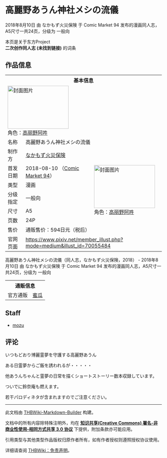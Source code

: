 # 高麗野あうん神社メシの流儀

<!-- source html: G:\repos\THBWiki-Markdown-Builder\THBWikiMarkdown\Temp\main\9\92\ns0%3A%E9%AB%98%E9%BA%97%E9%87%8E%E3%81%82%E3%81%86%E3%82%93%E7%A5%9E%E7%A4%BE%E3%83%A1%E3%82%B7%E3%81%AE%E6%B5%81%E5%84%80.html -->

2018年8月10日 由 なかもず火災保険 于 Comic Market 94 发布的漫画同人志，A5尺寸一共24页，分级为 一般向

本页是关于东方Project  
 **二次创作同人志 (未找到链接)** 的词条
## 作品信息

<table><tbody><tr><th colspan="3">基本信息</th></tr><tr><td class="cover-artwork-mobile" colspan="2"><a href="./文件-高麗野あうん神社メシの流儀封面.jpg.md" class="image" title="封面图片"><img alt="封面图片" src="https://upload.thwiki.cc/thumb/9/9d/%E9%AB%98%E9%BA%97%E9%87%8E%E3%81%82%E3%81%86%E3%82%93%E7%A5%9E%E7%A4%BE%E3%83%A1%E3%82%B7%E3%81%AE%E6%B5%81%E5%84%80%E5%B0%81%E9%9D%A2.jpg/196px-%E9%AB%98%E9%BA%97%E9%87%8E%E3%81%82%E3%81%86%E3%82%93%E7%A5%9E%E7%A4%BE%E3%83%A1%E3%82%B7%E3%81%AE%E6%B5%81%E5%84%80%E5%B0%81%E9%9D%A2.jpg" decoding="async" loading="lazy" width="196" height="138" srcset="https://upload.thwiki.cc/thumb/9/9d/%E9%AB%98%E9%BA%97%E9%87%8E%E3%81%82%E3%81%86%E3%82%93%E7%A5%9E%E7%A4%BE%E3%83%A1%E3%82%B7%E3%81%AE%E6%B5%81%E5%84%80%E5%B0%81%E9%9D%A2.jpg/294px-%E9%AB%98%E9%BA%97%E9%87%8E%E3%81%82%E3%81%86%E3%82%93%E7%A5%9E%E7%A4%BE%E3%83%A1%E3%82%B7%E3%81%AE%E6%B5%81%E5%84%80%E5%B0%81%E9%9D%A2.jpg 1.5x, https://upload.thwiki.cc/thumb/9/9d/%E9%AB%98%E9%BA%97%E9%87%8E%E3%81%82%E3%81%86%E3%82%93%E7%A5%9E%E7%A4%BE%E3%83%A1%E3%82%B7%E3%81%AE%E6%B5%81%E5%84%80%E5%B0%81%E9%9D%A2.jpg/392px-%E9%AB%98%E9%BA%97%E9%87%8E%E3%81%82%E3%81%86%E3%82%93%E7%A5%9E%E7%A4%BE%E3%83%A1%E3%82%B7%E3%81%AE%E6%B5%81%E5%84%80%E5%B0%81%E9%9D%A2.jpg 2x" data-file-width="820" data-file-height="579"></a><div class="cover-char">角色：<a href="./高丽野阿吽.md" title="高丽野阿吽">高丽野阿吽</a></div></td>
</tr><tr><td class="label">名称</td><td colspan="2"> 高麗野あうん神社メシの流儀 </td></tr><tr><td class="label">制作方</td><td><a href="./なかもず火災保険.md" title="なかもず火災保険">なかもず火災保険</a></td><td class="cover-artwork" rowspan="7" style="min-width:196px;"><a href="./文件-高麗野あうん神社メシの流儀封面.jpg.md" class="image" title="封面图片"><img alt="封面图片" src="https://upload.thwiki.cc/thumb/9/9d/%E9%AB%98%E9%BA%97%E9%87%8E%E3%81%82%E3%81%86%E3%82%93%E7%A5%9E%E7%A4%BE%E3%83%A1%E3%82%B7%E3%81%AE%E6%B5%81%E5%84%80%E5%B0%81%E9%9D%A2.jpg/196px-%E9%AB%98%E9%BA%97%E9%87%8E%E3%81%82%E3%81%86%E3%82%93%E7%A5%9E%E7%A4%BE%E3%83%A1%E3%82%B7%E3%81%AE%E6%B5%81%E5%84%80%E5%B0%81%E9%9D%A2.jpg" decoding="async" loading="lazy" width="196" height="138" srcset="https://upload.thwiki.cc/thumb/9/9d/%E9%AB%98%E9%BA%97%E9%87%8E%E3%81%82%E3%81%86%E3%82%93%E7%A5%9E%E7%A4%BE%E3%83%A1%E3%82%B7%E3%81%AE%E6%B5%81%E5%84%80%E5%B0%81%E9%9D%A2.jpg/294px-%E9%AB%98%E9%BA%97%E9%87%8E%E3%81%82%E3%81%86%E3%82%93%E7%A5%9E%E7%A4%BE%E3%83%A1%E3%82%B7%E3%81%AE%E6%B5%81%E5%84%80%E5%B0%81%E9%9D%A2.jpg 1.5x, https://upload.thwiki.cc/thumb/9/9d/%E9%AB%98%E9%BA%97%E9%87%8E%E3%81%82%E3%81%86%E3%82%93%E7%A5%9E%E7%A4%BE%E3%83%A1%E3%82%B7%E3%81%AE%E6%B5%81%E5%84%80%E5%B0%81%E9%9D%A2.jpg/392px-%E9%AB%98%E9%BA%97%E9%87%8E%E3%81%82%E3%81%86%E3%82%93%E7%A5%9E%E7%A4%BE%E3%83%A1%E3%82%B7%E3%81%AE%E6%B5%81%E5%84%80%E5%B0%81%E9%9D%A2.jpg 2x" data-file-width="820" data-file-height="579"></a><div class="cover-char">角色：<a href="./高丽野阿吽.md" title="高丽野阿吽">高丽野阿吽</a></div></td>
</tr><tr><td class="label">首发日期</td><td>2018-08-10&#160;（<a href="/展会作品列表?e=Comic+Market%2394">Comic Market 94</a>）</td></tr><tr><td class="label">类型</td><td>漫画</td></tr><tr><td class="label">分级指定</td><td>一般向</td></tr><tr><td class="label">尺寸</td><td>A5</td></tr><tr><td class="label">页数</td><td>24P</td></tr><tr><td class="label">售价</td><td>通贩售价：594日元（税后）</td></tr>
<tr><td class="label">官网页面</td><td colspan="2"><a rel="nofollow" class="external free" href="https://www.pixiv.net/member_illust.php?mode=medium&amp;illust_id=70055484">https://www.pixiv.net/member_illust.php?mode=medium&amp;illust_id=70055484</a></td></tr></tbody></table>

高麗野あうん神社メシの流儀（同人志，なかもず火災保険，2018） - 2018年8月10日 由 なかもず火災保険 于 Comic Market 94 发布的漫画同人志，A5尺寸一共24页，分级为 一般向

<table><tbody><tr><th colspan="3">通贩信息</th></tr><tr><td class="label">官方通贩</td><td colspan="2"><a rel="nofollow" class="external text" href="https://www.melonbooks.co.jp/detail/detail.php?product_id=392569">蜜瓜</a></td></tr></tbody></table>


## Staff
- [mozu](./mozu.md)

## 评论

  
いつもどおり博麗霊夢を守護する高麗野あうん  

ある日霊夢からご飯を誘われるが・・・・・  

  

他あうんちゃんと霊夢の日常を描くショートストーリー数本収録しています。  

ついでに鈴奈庵も燃えます。  

若干パロディネタが含まれますのでご注意ください。
  







---

此文档由 [THBWiki-Markdown-Builder](https://github.com/Delsin-Yu/THBWiki-Markdown-Builder) 构建。

文档中的所有内容除特殊注明外，均在 [**知识共享(Creative Commons) 署名-非商业性使用-相同方式共享 3.0 协议**](https://creativecommons.org/licenses/by-sa/3.0/deed.zh-hans) 下提供，附加条款亦可能应用。

引用类型与其他类型作品版权归原作者所有，如有作者授权则遵照授权协议使用。

详细请查阅 [THBWiki：免责声明](https://thbwiki.cc/THBWiki:%E5%85%8D%E8%B4%A3%E5%A3%B0%E6%98%8E)。

